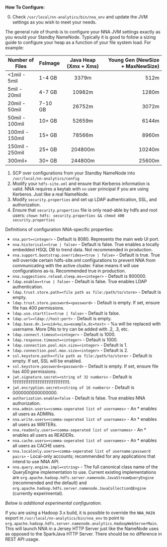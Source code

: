 **How To Configure:**

0. Check `/usr/local/nn-analytics/bin/nna_env` and update the JVM settings as you wish to meet your needs.

The general rule of thumb is to configure your NNA JVM settings exactly as you would your Standby NameNode.
Typically it is good to follow a sizing guide to configure your heap as a function of your file system load.
For example:

| Number of Files | FsImage | Java Heap (Xmx + Xms) | Young Gen (NewSize + MaxNewSize) |
| --------------- | ------- | :--------------------:| --------------------------------:|
| <1mil - 5mil    | 1-4 GB  | 3379m                 | 512m                             |
| 5mil - 20mil    | 4-7 GB  | 10982m                | 1280m                            |
| 20mil - 50mil   | 7-10 GB | 26752m                | 3072m                            |
| 50mil - 100mil  | 10+ GB  | 52659m                | 6144m                            |
| 100mil - 150mil | 15+ GB  | 78566m                | 8960m                            |
| 150mil - 250mil | 25+ GB  | 204800m               | 10240m                           |
| 300mil+         | 30+ GB  | 244800m               | 25600m                           |

1. SCP over configurations from your Standby NameNode into `/usr/local/nn-analytics/config`
2. Modify your `hdfs-site.xml` and ensure that Kerberos information is valid. NNA requires a keytab with `nn` user principal if you are using Kerberos. Just like a real NameNode.
3. Modify `security.properties` and set up LDAP authentication, SSL, and authorization.
4. Ensure that `security.properties` file is only read-able by hdfs and root users: `chown hdfs: security.properties && chmod 400 security.properties`

Definitions of configuration NNA-specific properties:

* `nna.port=<integer>` - Default is 8080. Represents the main web UI port.
* `nna.historical=<true | false>` - Default is false. True enables a locally embedded HSQL DB to trend data. Not recommended in production.
* `nna.support.bootstrap.overrides=<true | false>` - Default is true. True will override certain hdfs-site.xml configurations to prevent NNA from communicating with the active cluster. False means it will use configurations as-is. Recommended true in production.
* `nna.suggestions.reload.sleep.ms=<integer>` - Default is 900000.
* `ldap.enable=<true | false>` - Default is false. True enables LDAP authentication.
* `ldap.trust.store.path=<file path as file:/path/to/store>` - Default is empty.
* `ldap.trust.store.password=<password>` - Default is empty. If set, ensure file has 400 permissions.
* `ldap.use.starttls=<true | false>` - Default is false.
* `ldap.url=<ldap://host:port>` - Default is empty.
* `ldap.base.dn.1=<uid=%u,ou=example,dc=test>` - %u will be replaced with username. More DNs to try can be added with .2, .3, etc.
* `ldap.connect.timeout=<integer>` - Default is 1000.
* `ldap.response.timeout=<integer>` - Default is 1000.
* `ldap.connection.pool.min.size=<integer>` - Default is 1.
* `ldap.connection.pool.max.size=<integer>` - Default is 2.
* `ssl.keystore.path=<file path as file:/path/to/store>` - Default is empty. If set, SSL will be enabled.
* `ssl.keystore.password=<password>` - Default is empty. If set, ensure file has 400 permissions.
* `jwt.signature.secret=<string of 32 numbers>` - Default is 11111111111111111111111111111111.
* `jwt.encryption.secret=<string of 16 numbers>` - Default is 0000000000000000.
* `authorization.enable=false` - Default is false. True enables NNA authorization.
* `nna.admin.users=<comma-seperated list of usernames>` - An * enables all users as ADMINs.
* `nna.write.users=<comma-seperated list of usernames>` - An * enables all users as WRITERs.
* `nna.readonly.users=<comma-seperated list of usernames>` - An * enables all users as READERs.
* `nna.cache.users=<comma-seperated list of usernames>` - An * enables all users as CACHE users.
* `nna.localonly.users=<comma-seperated list of username:password pairs>` - Local-only accounts; recommended for any applications that intend to use NNA API.
* `nna.query.engine.impl=<string>` - The full canonical class name of the QueryEngine implementation to use. Current existing implementations are `org.apache.hadoop.hdfs.server.namenode.JavaStreamQueryEngine` (recommended and the default) and `org.apache.hadoop.hdfs.server.namenode.JavaCollectionQEngine` (currently experimental).

*Below is additional experimental configuration.*

If you are using a Hadoop 3.x build, it is possible to override the `NNA_MAIN` export in `/usr/local/nn-analytics/bin/nna_env` to point to `org.apache.hadoop.hdfs.server.namenode.analytics.HadoopWebServerMain`. 
This will launch NNA in a Jersey HTTP Server just like the NameNode uses as opposed to the SparkJava HTTP Server. There should be no difference in REST API usage.